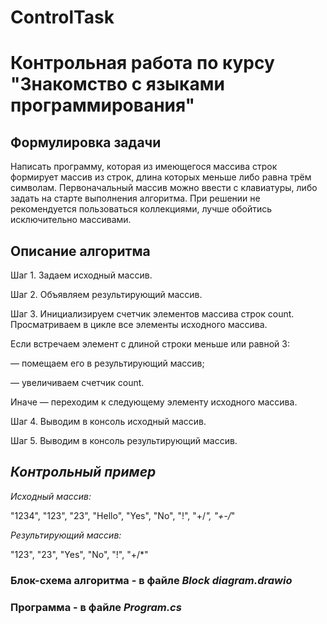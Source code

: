 # ControlTask

# Контрольная работа по курсу "Знакомство с языками программирования"

## **Формулировка задачи**

Написать программу, которая из имеющегося массива строк формирует массив из строк, длина которых меньше либо равна трём символам. Первоначальный массив можно ввести с клавиатуры, либо задать на старте выполнения алгоритма. При решении не рекомендуется пользоваться коллекциями, лучше обойтись исключительно массивами.

## **Описание алгоритма**

Шаг 1. Задаем исходный массив.

Шаг 2. Объявляем результирующий массив.

Шаг 3. Инициализируем счетчик элементов массива строк count.
Просматриваем в цикле все элементы исходного массива.

Если встречаем элемент с длиной строки меньше или равной 3:

— помещаем его в результирующий массив;

— увеличиваем счетчик count.

Иначе — переходим к следующему элементу исходного массива.

Шаг 4. Выводим в консоль исходный массив.

Шаг 5. Выводим в консоль результирующий массив.

## *Контрольный пример*

*Исходный массив:*

"1234", "123", "23", "Hello", "Yes", "No", "!", "+/*", "+-/*"

*Результирующий массив:*

"123", "23", "Yes", "No", "!", "+/*"

### Блок-схема алгоритма - в файле *Block diagram.drawio*

### Программа - в файле *Program.cs*
